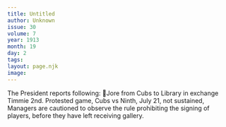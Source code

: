 ```yaml
---
title: Untitled
author: Unknown
issue: 30
volume: 7
year: 1913
month: 19
day: 2
tags:
layout: page.njk
image:
---
```

The President reports following: Jore from Cubs to Library in exchange Timmie 2nd. Protested game, Cubs vs Ninth, July 21, not sustained, Managers are cautioned to observe the rule prohibiting the signing of players, before they have left receiving gallery. 
